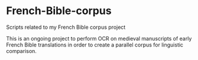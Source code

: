 # French-Bible-corpus
Scripts related to my French Bible corpus project

This is an ongoing project to perform OCR on medieval manuscripts of early French Bible translations in order to create a parallel corpus for linguistic comparison.
